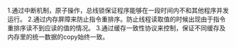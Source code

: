 1.通过中断机制，原子操作，总线锁保证程序能够在一段时间内不和其他程序并发运行。
2.通过内存屏障来防止指令重排序。防止线程读取值的时候出现由于指令重排序读不到应读的值的情况。
3.通过缓存一致性协议来控制，保证不同缓存及内存里的统一数据的copy始终一致。
